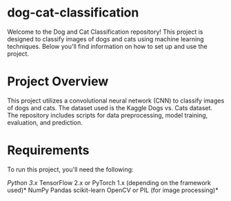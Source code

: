 # dog-cat-classification
Welcome to the Dog and Cat Classification repository! This project is designed to classify images of dogs and cats using machine learning techniques. Below you'll find information on how to set up and use the project.
# Project Overview
This project utilizes a convolutional neural network (CNN) to classify images of dogs and cats. The dataset used is the Kaggle Dogs vs. Cats dataset. The repository includes scripts for data preprocessing, model training, evaluation, and prediction.
# Requirements
To run this project, you'll need the following:

*Python 3.x*
TensorFlow 2.x or PyTorch 1.x (depending on the framework used)*
NumPy
Pandas
scikit-learn
OpenCV or PIL (for image processing)*
